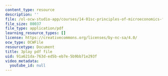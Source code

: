 ```yaml
---
content_type: resource
description: ''
file: /ol-ocw-studio-app/courses/14-01sc-principles-of-microeconomics-fall-2011/91a621da763ded5beb7e5b9bb71e293f_RFTa52F8YZ0.pdf
file_size: 80037
file_type: application/pdf
learning_resource_types: []
license: https://creativecommons.org/licenses/by-nc-sa/4.0/
ocw_type: OCWFile
resourcetype: Document
title: 3play pdf file
uid: 91a621da-763d-ed5b-eb7e-5b9bb71e293f
video_metadata:
  youtube_id: null
---
```

